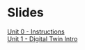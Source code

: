# Slides


[Unit 0 - Instructions ](/slides/SE-Internship-00-Introduction-en.pdf)\
[Unit 1 - Digital Twin Intro ](/slides/SE-Internship-01-Digital-Twin.pdf)
